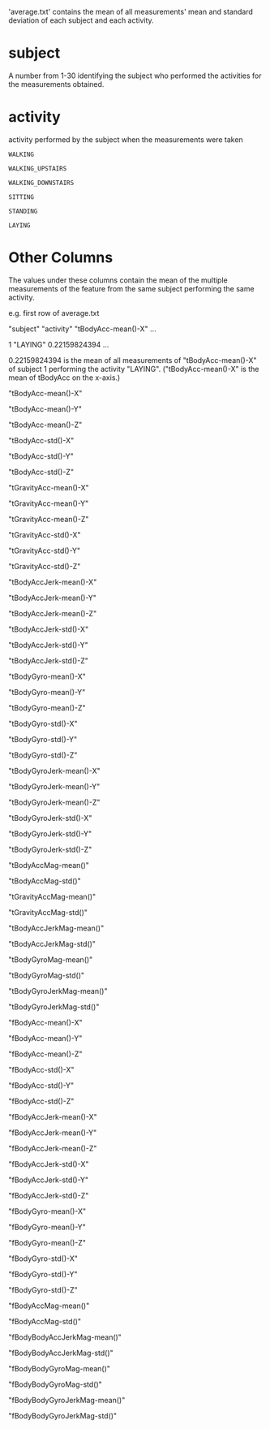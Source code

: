 'average.txt' contains the mean of all measurements' mean and standard deviation of each subject and each activity.  

# subject

  A number from 1-30 identifying the subject who performed the activities for the measurements obtained.  
  
# activity

  activity performed by the subject when the measurements were taken
    
    WALKING
    
    WALKING_UPSTAIRS
    
    WALKING_DOWNSTAIRS
    
    SITTING
    
    STANDING
    
    LAYING

# Other Columns

The values under these columns contain the mean of the multiple measurements of 
the feature from the same subject performing the same activity.

e.g. first row of average.txt

"subject" "activity" "tBodyAcc-mean()-X" ...

1          "LAYING"     0.22159824394    ...

0.22159824394 is the mean of all measurements of "tBodyAcc-mean()-X" of subject 1 performing the activity "LAYING".
("tBodyAcc-mean()-X" is the mean of tBodyAcc on the x-axis.)

"tBodyAcc-mean()-X" 

"tBodyAcc-mean()-Y" 

"tBodyAcc-mean()-Z" 

"tBodyAcc-std()-X" 

"tBodyAcc-std()-Y" 

"tBodyAcc-std()-Z" 

"tGravityAcc-mean()-X" 

"tGravityAcc-mean()-Y" 

"tGravityAcc-mean()-Z" 

"tGravityAcc-std()-X" 

"tGravityAcc-std()-Y" 

"tGravityAcc-std()-Z" 

"tBodyAccJerk-mean()-X" 

"tBodyAccJerk-mean()-Y" 

"tBodyAccJerk-mean()-Z" 

"tBodyAccJerk-std()-X" 

"tBodyAccJerk-std()-Y" 

"tBodyAccJerk-std()-Z" 

"tBodyGyro-mean()-X" 

"tBodyGyro-mean()-Y" 

"tBodyGyro-mean()-Z" 

"tBodyGyro-std()-X" 

"tBodyGyro-std()-Y" 

"tBodyGyro-std()-Z" 

"tBodyGyroJerk-mean()-X" 

"tBodyGyroJerk-mean()-Y" 

"tBodyGyroJerk-mean()-Z" 

"tBodyGyroJerk-std()-X" 

"tBodyGyroJerk-std()-Y" 

"tBodyGyroJerk-std()-Z" 

"tBodyAccMag-mean()" 

"tBodyAccMag-std()" 

"tGravityAccMag-mean()" 

"tGravityAccMag-std()" 

"tBodyAccJerkMag-mean()" 

"tBodyAccJerkMag-std()" 

"tBodyGyroMag-mean()" 

"tBodyGyroMag-std()" 

"tBodyGyroJerkMag-mean()" 

"tBodyGyroJerkMag-std()" 

"fBodyAcc-mean()-X" 

"fBodyAcc-mean()-Y" 

"fBodyAcc-mean()-Z" 

"fBodyAcc-std()-X" 

"fBodyAcc-std()-Y" 

"fBodyAcc-std()-Z" 

"fBodyAccJerk-mean()-X" 

"fBodyAccJerk-mean()-Y" 

"fBodyAccJerk-mean()-Z" 

"fBodyAccJerk-std()-X" 

"fBodyAccJerk-std()-Y" 

"fBodyAccJerk-std()-Z" 

"fBodyGyro-mean()-X" 

"fBodyGyro-mean()-Y" 

"fBodyGyro-mean()-Z" 

"fBodyGyro-std()-X" 

"fBodyGyro-std()-Y" 

"fBodyGyro-std()-Z" 

"fBodyAccMag-mean()" 

"fBodyAccMag-std()" 

"fBodyBodyAccJerkMag-mean()" 

"fBodyBodyAccJerkMag-std()" 

"fBodyBodyGyroMag-mean()" 

"fBodyBodyGyroMag-std()" 

"fBodyBodyGyroJerkMag-mean()" 

"fBodyBodyGyroJerkMag-std()"

